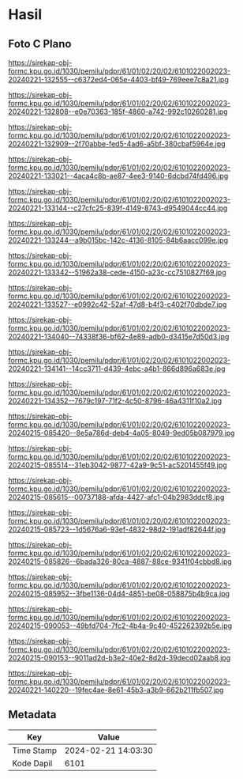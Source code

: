 # Hasil

## Foto C Plano

https://sirekap-obj-formc.kpu.go.id/1030/pemilu/pdpr/61/01/02/20/02/6101022002023-20240221-132555--c6372ed4-065e-4403-bf49-769eee7c8a21.jpg

https://sirekap-obj-formc.kpu.go.id/1030/pemilu/pdpr/61/01/02/20/02/6101022002023-20240221-132808--e0e70363-185f-4860-a742-992c10260281.jpg

https://sirekap-obj-formc.kpu.go.id/1030/pemilu/pdpr/61/01/02/20/02/6101022002023-20240221-132909--2f70abbe-fed5-4ad6-a5bf-380cbaf5964e.jpg

https://sirekap-obj-formc.kpu.go.id/1030/pemilu/pdpr/61/01/02/20/02/6101022002023-20240221-133021--4aca4c8b-ae87-4ee3-9140-6dcbd74fd496.jpg

https://sirekap-obj-formc.kpu.go.id/1030/pemilu/pdpr/61/01/02/20/02/6101022002023-20240221-133144--c27cfc25-839f-4149-8743-d9549044cc44.jpg

https://sirekap-obj-formc.kpu.go.id/1030/pemilu/pdpr/61/01/02/20/02/6101022002023-20240221-133244--a9b015bc-142c-4136-8105-84b6aacc099e.jpg

https://sirekap-obj-formc.kpu.go.id/1030/pemilu/pdpr/61/01/02/20/02/6101022002023-20240221-133342--51962a38-cede-4150-a23c-cc7510827f69.jpg

https://sirekap-obj-formc.kpu.go.id/1030/pemilu/pdpr/61/01/02/20/02/6101022002023-20240221-133527--e0992c42-52af-47d8-b4f3-c402f70dbde7.jpg

https://sirekap-obj-formc.kpu.go.id/1030/pemilu/pdpr/61/01/02/20/02/6101022002023-20240221-134040--74338f36-bf62-4e89-adb0-d3415e7d50d3.jpg

https://sirekap-obj-formc.kpu.go.id/1030/pemilu/pdpr/61/01/02/20/02/6101022002023-20240221-134141--14cc3711-d439-4ebc-a4b1-866d896a683e.jpg

https://sirekap-obj-formc.kpu.go.id/1030/pemilu/pdpr/61/01/02/20/02/6101022002023-20240221-134352--7679c197-71f2-4c50-8796-46a4311f10a2.jpg

https://sirekap-obj-formc.kpu.go.id/1030/pemilu/pdpr/61/01/02/20/02/6101022002023-20240215-085420--8e5a786d-deb4-4a05-8049-9ed05b087979.jpg

https://sirekap-obj-formc.kpu.go.id/1030/pemilu/pdpr/61/01/02/20/02/6101022002023-20240215-085514--31eb3042-9877-42a9-9c51-ac5201455f49.jpg

https://sirekap-obj-formc.kpu.go.id/1030/pemilu/pdpr/61/01/02/20/02/6101022002023-20240215-085615--00737188-afda-4427-afc1-04b2983ddcf8.jpg

https://sirekap-obj-formc.kpu.go.id/1030/pemilu/pdpr/61/01/02/20/02/6101022002023-20240215-085723--1d5676a6-93ef-4832-98d2-191adf82644f.jpg

https://sirekap-obj-formc.kpu.go.id/1030/pemilu/pdpr/61/01/02/20/02/6101022002023-20240215-085826--6bada326-80ca-4887-88ce-9341f04cbbd8.jpg

https://sirekap-obj-formc.kpu.go.id/1030/pemilu/pdpr/61/01/02/20/02/6101022002023-20240215-085952--3fbe1136-04d4-4851-be08-058875b4b9ca.jpg

https://sirekap-obj-formc.kpu.go.id/1030/pemilu/pdpr/61/01/02/20/02/6101022002023-20240215-090053--49bfd704-7fc2-4b4a-9c40-452262392b5e.jpg

https://sirekap-obj-formc.kpu.go.id/1030/pemilu/pdpr/61/01/02/20/02/6101022002023-20240215-090153--9011ad2d-b3e2-40e2-8d2d-39decd02aab8.jpg

https://sirekap-obj-formc.kpu.go.id/1030/pemilu/pdpr/61/01/02/20/02/6101022002023-20240221-140220--19fec4ae-8e61-45b3-a3b9-662b211fb507.jpg


## Metadata

| Key        | Value               |
| ---------- | ------------------- |
| Time Stamp | 2024-02-21 14:03:30 |
| Kode Dapil | 6101                |



